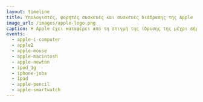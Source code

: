 ```yaml
---
layout: timeline 
title: Υπολογιστές, φορητές συσκευές και συσκευές διάδρασης της Apple 
image_url: /images/apple-logo.png
caption: H Apple έχει καταφέρει από τη στιγμή της ίδρυσης της μέχρι σήμερα, να παρουσιάσει στο ευρύ κοινό, μερικές εμβληματικές συσκευές που ξεχώρισαν για την απλότητα χρήσης και τη ανθρωποκεντρική σχεδίαση τους, όπως είναι ο Apple Macintosh το 1984, το iPod το 2001 και το iPhone το 2007.
events:
  - apple-i-computer
  - apple2
  - apple-mouse
  - apple-macintosh
  - apple-newton
  - ipod_1g
  - iphone-jobs
  - ipad
  - apple-pencil
  - apple-smartwatch
---
```

